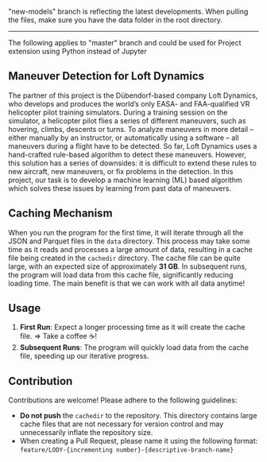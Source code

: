 "new-models" branch is reflecting the latest developments. When pulling the files, make sure you have the data folder in the root directory.

---

The following applies to "master" branch and could be used for Project extension using Python instead of Jupyter

## Maneuver Detection for Loft Dynamics

The partner of this project is the Dübendorf-based company Loft Dynamics, 
who develops and produces the world’s only EASA- and FAA-qualified VR helicopter pilot training simulators.
During a training session on the simulator, a helicopter pilot flies a series of different maneuvers, 
such as hovering, climbs, descents or turns. To analyze maneuvers in more detail – either manually by an instructor, 
or automatically using a software – all maneuvers during a flight have to be detected. So far, 
Loft Dynamics uses a hand-crafted rule-based algorithm to detect these maneuvers. 
However, this solution has a series of downsides: it is difficult to extend these rules to new aircraft, 
new maneuvers, or fix problems in the detection. 
In this project, our task is to develop a machine learning (ML) based algorithm which solves these issues 
by learning from past data of maneuvers.
## Caching Mechanism

When you run the program for the first time, it will iterate through all the JSON and Parquet files 
in the `data` directory. This process may take some time as it reads and processes a large amount of data, 
resulting in a cache file being created in the `cachedir` directory. The cache file can be quite large, 
with an expected size of approximately **31 GB**. In subsequent runs, the program will load data from this cache file, 
significantly reducing loading time. The main benefit is that we can work with all data anytime!

## Usage

1. **First Run**: Expect a longer processing time as it will create the cache file. => Take a coffee ☕!
2. **Subsequent Runs**: The program will quickly load data from the cache file, speeding up our iterative progress.

## Contribution

Contributions are welcome! Please adhere to the following guidelines:

- **Do not push** the `cachedir` to the repository. This directory contains large cache files that are not necessary for version control and may unnecessarily inflate the repository size.
- When creating a Pull Request, please name it using the following format:
`feature/LODY-{incrementing number}-{descriptive-branch-name}`
